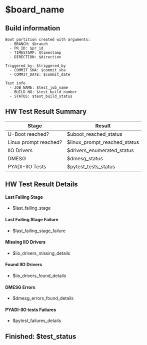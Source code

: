# $board_name

## Build information

```
Boot partition created with arguments:
  - BRANCH: $branch
  - PR_ID: $pr_id
  - TIMESTAMP: $timestamp
  - DIRECTION: $direction

Triggered by: $triggered_by
  - COMMIT SHA: $commit_sha
  - COMMIT_DATE: $commit_date

Test info
  - JOB NAME: $test_job_name
  - BUILD NO: $test_build_number
  - STATUS: $test_build_status
```

## HW Test Result Summary

| Stage | Result |
| ----------- | ----------- |
| U-Boot reached? | $uboot_reached_status |
| Linux prompt reached? | $linux_prompt_reached_status |
| IIO Drivers | $drivers_enumerated_status |
| DMESG | $dmesg_status |
| PYADI-IIO Tests | $pytest_tests_status |

## HW Test Result Details

#### Last Failing Stage

- $last_failing_stage

#### Last Failing Stage Failure

- $last_failing_stage_failure

#### Missing IIO Drivers

- $iio_drivers_missing_details

#### Found IIO Drivers

- $iio_drivers_found_details

#### DMESG Errors

- $dmesg_errors_found_details

#### PYADI-IIO tests Failures

- $pytest_failures_details

## Finished: $test_status
